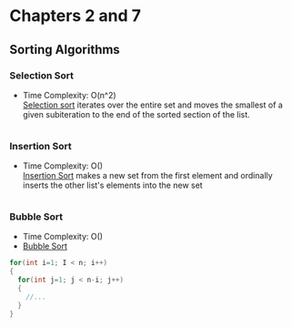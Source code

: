 # Chapters 2 and 7

## Sorting Algorithms

### Selection Sort
- Time Complexity: O(n^2) <br />
[Selection sort](https://www.geeksforgeeks.org/selection-sort/) iterates over the entire set and moves the smallest of a given subiteration to the end of the sorted section of
the list.

```C+

```

### Insertion Sort
- Time Complexity: O() <br />
[Insertion Sort](https://www.geeksforgeeks.org/insertion-sort/) makes a new set from the first element and ordinally inserts the other list's elements into the new set

```C++

```

### Bubble Sort
- Time Complexity: O() <br />
- [Bubble Sort](https://www.geeksforgeeks.org/bubble-sort/)

```C++
for(int i=1; I < n; i++)
{
  for(int j=1; j < n-i; j++)
  {
    //...
  }
}
```
